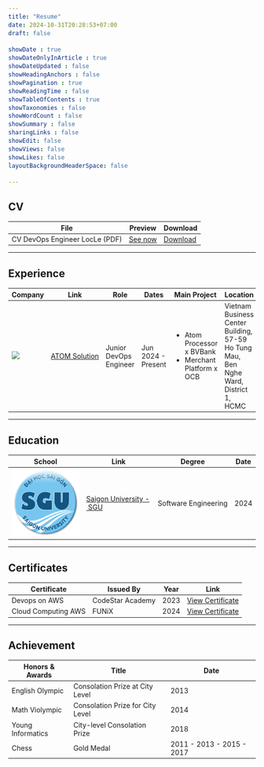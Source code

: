 ```yaml
---
title: "Resume"
date: 2024-10-31T20:28:53+07:00
draft: false

showDate : true
showDateOnlyInArticle : true
showDateUpdated : false
showHeadingAnchors : false
showPagination : true
showReadingTime : false
showTableOfContents : true
showTaxonomies : false 
showWordCount : false
showSummary : false
sharingLinks : false
showEdit: false
showViews: false
showLikes: false
layoutBackgroundHeaderSpace: false

---
```

## CV

<table>
  <thead>
    <tr>
      <th>File</th>
      <th>Preview</th>
      <th>Download</th>
    </tr>
  </thead>
  <tbody>
    <tr>
      <td>CV&nbsp;DevOps&nbsp;Engineer&nbsp;LocLe&nbsp;(PDF)</td>
      <td>
        <a href="cv.pdf" target="_blank" rel="noopener noreferrer">
          See now
        </a>
      </td>
      <td>
        <a href="cv.pdf" download>
          Download
        </a>
      </td>
    </tr>
  </tbody>
</table>

---
## Experience

<table>
  <thead>
    <tr>
      <th>Company</th>
      <th>Link</th>
      <th>Role</th>
      <th>Dates</th>
      <th>Main Project</th>
      <th>Location</th>
    </tr>
  </thead>
  <tbody>
    <!-- ATOM SOLUTION -->
    <tr>
      <td><img class="customEntitityLogo" src="atom.svg" /></td>
      <td style="white-space:nowrap;word-break:keep-all;">
      <a href="https://atomsolution.vn/" target="_blank">ATOM Solution</a>
      </td>
      <td>Junior DevOps Engineer</td>
      <td>Jun 2024 - Present</td>
      <td>
        <ul>
          <li>Atom Processor x BVBank</li>
          <li>Merchant Platform x OCB</li>
        </ul>
      </td>
      <td>Vietnam Business Center Building, 57-59 Ho Tung Mau, Ben Nghe Ward, District 1, HCMC</td>
    </tr>

  </tbody>
  
</table>

---

## Education

<table>
    <thead>
        <tr>
            <th>School</th>
            <th>Link</th>
            <th>Degree</th>
            <th>Date</th>
        </tr>
    </thead>
    <tbody>
        <tr>
            <td><img class="customEntitityLogo" src="sgu.png" alt="SGU logo"></td>
            <td>
                <a href="https://www.sgu.edu.vn/" target="_blank">
                    Saigon&nbsp;University&nbsp;-&nbsp;SGU
                </a>
            </td>
            <td>Software&nbsp;Engineering</td>
            <td>2024</td>
        </tr>
    </tbody>
</table>


---
## Certificates

<table>
  <thead>
    <tr>
      <th>Certificate</th>
      <th>Issued By</th>
      <th>Year</th>
      <th>Link</th>
    </tr>
  </thead>
  <tbody>
    <tr>
      <td>Devops on AWS</td>
      <td>CodeStar Academy</td>
      <td>2023</td>
      <td>
        <a href="https://www.cncf.io/certification/cka/" target="_blank" rel="noopener noreferrer">
          View Certificate
        </a>
      </td>
    </tr>
    <tr>
      <td>Cloud Computing AWS</td>
      <td>FUNiX</td>
      <td>2024</td>
      <td>
        <a href="https://aws.amazon.com/certification/certified-solutions-architect-associate/" target="_blank" rel="noopener noreferrer">
          View Certificate
        </a>
      </td>
    </tr>
  </tbody>
</table>


---

## Achievement

<table>
  <thead>
    <tr>
      <th>Honors & Awards</th>
      <th>Title</th>
      <th>Date</th>
    </tr>
  </thead>
  <tbody>
    <tr>
      <td>English Olympic</td>
      <td>Consolation Prize at City Level</td>
      <td>2013</td>
    </tr>
    <tr>
      <td>Math Violympic</td>
      <td>Consolation Prize for City Level</td>
      <td>2014</td>
    </tr>
    <tr>
      <td>Young Informatics</td>
      <td>City-level Consolation Prize</td>
      <td>2018</td>
    </tr>
    <tr>
      <td>Chess</td>
      <td>Gold Medal</td>
      <td>2011 - 2013 - 2015 - 2017</td>
    </tr>
  </tbody>
</table>

